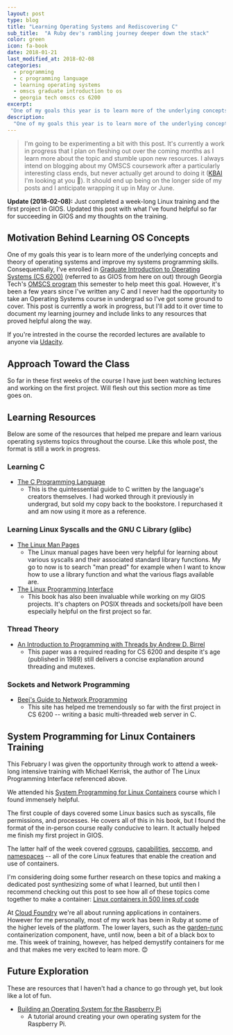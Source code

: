 ```yaml
---
layout: post
type: blog
title: "Learning Operating Systems and Rediscovering C"
sub_title:  "A Ruby dev's rambling journey deeper down the stack"
color: green
icon: fa-book
date: 2018-01-21
last_modified_at: 2018-02-08
categories:
  - programming
  - c programming language
  - learning operating systems
  - omscs graduate introduction to os
  - georgia tech omscs cs 6200
excerpt:
 "One of my goals this year is to learn more of the underlying concepts and theory of operating systems and improve my systems programming skills. Consequentially, I've enrolled in Graduate Introduction to Operating Systems through Georgia Tech this semester to help meet this goal. However, it's been a few years since I've written any C and I never had the opportunity to take an Operating Systems course in undergrad so I've got some ground to cover. This post is currently a work in progress, but I'll add to it over time to document my learning journey and include links to any resources that proved helpful along the way."
description:
  "One of my goals this year is to learn more of the underlying concepts and theory of operating systems and improve my systems programming skills. Consequentially, I've enrolled in Graduate Introduction to Operating Systems through Georgia Tech this semester to help meet this goal. However, it's been a few years since I've written any C and I never had the opportunity to take an Operating Systems course in undergrad so I've got some ground to cover. This post is currently a work in progress, but I'll add to it over time to document my learning journey and include links to any resources that proved helpful along the way."
---
```


> I'm going to be experimenting a bit with this post. It's currently a work in progress that I plan on fleshing out over the coming months as I learn more about the topic and stumble upon new resources. I always intend on blogging about my OMSCS coursework after a particularly interesting class ends, but never actually get around to doing it ([KBAI](https://www.omscs.gatech.edu/cs-7637-knowledge-based-artificial-intelligence-cognitive-systems) I'm looking at you 👀). It should end up being on the longer side of my posts and I anticipate wrapping it up in May or June.

**Update (2018-02-08):** Just completed a week-long Linux training and the first project in GIOS. Updated this post with what I've found helpful so far for succeeding in GIOS and my thoughts on the training.

## Motivation Behind Learning OS Concepts

One of my goals this year is to learn more of the underlying concepts and theory of operating systems and improve my systems programming skills. Consequentially, I've enrolled in [Graduate Introduction to Operating Systems (CS 6200)](https://www.omscs.gatech.edu/cs-8803-introduction-operating-systems) (referred to as GIOS from here on out) through Georgia Tech's [OMSCS program](https://www.omscs.gatech.edu/) this semester to help meet this goal. However, it's been a few years since I've written any C and I never had the opportunity to take an Operating Systems course in undergrad so I've got some ground to cover. This post is currently a work in progress, but I'll add to it over time to document my learning journey and include links to any resources that proved helpful along the way.

If you're intrested in the course the recorded lectures are available to anyone via [Udacity](https://classroom.udacity.com/courses/ud923).

## Approach Toward the Class
So far in these first weeks of the course I have just been watching lectures and working on the first project. Will flesh out this section more as time goes on.

## Learning Resources
Below are some of the resources that helped me prepare and learn various operating systems topics throughout the course. Like this whole post, the format is still a work in progress.

### Learning C
* [The C Programming Language](https://www.amazon.com/Programming-Language-2nd-Brian-Kernighan/dp/0131103628/ref=as_li_ss_tl?_encoding=UTF8&me=&linkCode=ll1&tag=15ab7a4c1c94-20&linkId=0a592b1eb4128f1035ce9a79d92edead)
  * This is the quintessential guide to C written by the language's creators themselves. I had worked through it previously in undergrad, but sold my copy back to the bookstore. I repurchased it and am now using it more as a reference.

### Learning Linux Syscalls and the GNU C Library (glibc)
* [The Linux Man Pages](http://man7.org/linux/man-pages/)
  * The Linux manual pages have been very helpful for learning about various syscalls and their associated standard library functions. My go to now is to search "man pread" for example when I want to know how to use a library function and what the various flags available are.
* [The Linux Programming Interface](http://amzn.to/2FVV4FR)
  * This book has also been invaluable while working on my GIOS projects. It's chapters on POSIX threads and sockets/poll have been especially helpful on the first project so far.

### Thread Theory
* [An Introduction to Programming with Threads by Andrew D. Birrel](https://birrell.org/andrew/papers/035-Threads.pdf)
  * This paper was a required reading for CS 6200 and despite it's age (published in 1989) still delivers a concise explanation around threading and mutexes.

### Sockets and Network Programming
* [Beej's Guide to Network Programming](http://beej.us/guide/bgnet/)
  * This site has helped me tremendously so far with the first project in CS 6200 -- writing a basic multi-threaded web server in C.

## System Programming for Linux Containers Training
This February I was given the opportunity through work to attend a week-long intensive training with Michael Kerrisk, the author of The Linux Programming Interface referenced above.

We attended his [System Programming for Linux Containers](http://man7.org/training/sys_prog_lxcon/index.html) course which I found immensely helpful.

The first couple of days covered some Linux basics such as syscalls, file permissions, and processes. He covers all of this in his book, but I found the format of the in-person course really conducive to learn. It actually helped me finish my first project in GIOS.

The latter half of the week covered [cgroups](https://en.wikipedia.org/wiki/Cgroups), [capabilities](http://man7.org/linux/man-pages/man7/capabilities.7.html), [seccomp](https://en.wikipedia.org/wiki/Seccomp), and [namespaces](https://en.wikipedia.org/wiki/Linux_namespaces) -- all of the core Linux features that enable the creation and use of containers.

I'm considering doing some further research on these topics and making a dedicated post synthesizing some of what I learned, but until then I recommend checking out this post to see how all of these topics come together to make a container: [Linux containers in 500 lines of code](https://blog.lizzie.io/linux-containers-in-500-loc.html)

At [Cloud Foundry](https://www.cloudfoundry.org/) we're all about running applications in containers. However for me personally, most of my work has been in Ruby at some of the higher levels of the platform. The lower layers, such as the [garden-runc](https://docs.cloudfoundry.org/concepts/architecture/garden.html#garden-runc) containerization component, have, until now, been a bit of a black box to me. This week of training, however, has helped demystify containers for me and that makes me very excited to learn more. 😊

## Future Exploration
These are resources that I haven't had a chance to go through yet, but look like a lot of fun.
* [Building an Operating System for the Raspberry Pi](https://jsandler18.github.io/)
  * A tutorial around creating your own operating system for the Raspberry Pi.

